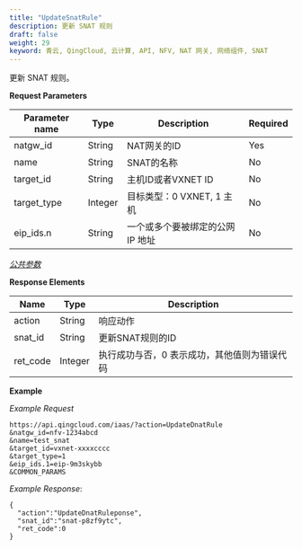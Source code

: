 ```yaml
---
title: "UpdateSnatRule"
description: 更新 SNAT 规则
draft: false
weight: 29
keyword: 青云, QingCloud, 云计算, API, NFV, NAT 网关, 网络组件, SNAT
---
```


更新 SNAT 规则。

**Request Parameters**

| Parameter name | Type | Description | Required |
| --- | --- | --- | --- |
| natgw_id | String | NAT网关的ID | Yes |
| name | String | SNAT的名称 | No |
| target_id | String | 主机ID或者VXNET ID | No |
| target_type | Integer | 目标类型：0 VXNET, 1 主机 | No |
| eip_ids.n | String | 一个或多个要被绑定的公网 IP 地址 | No |

[_公共参数_](../../common/parameters.html#api-common-parameters)

**Response Elements**

| Name | Type | Description |
| --- | --- | --- |
| action | String | 响应动作 |
| snat_id | String | 更新SNAT规则的ID |
| ret_code | Integer | 执行成功与否，0 表示成功，其他值则为错误代码 |

**Example**

_Example Request_

```
https://api.qingcloud.com/iaas/?action=UpdateDnatRule
&natgw_id=nfv-1234abcd
&name=test_snat
&target_id=vxnet-xxxxcccc
&target_type=1
&eip_ids.1=eip-9m3skybb
&COMMON_PARAMS
```

_Example Response_:

```
{
  "action":"UpdateDnatRuleponse",
  "snat_id":"snat-p8zf9ytc",
  "ret_code":0
}
```
